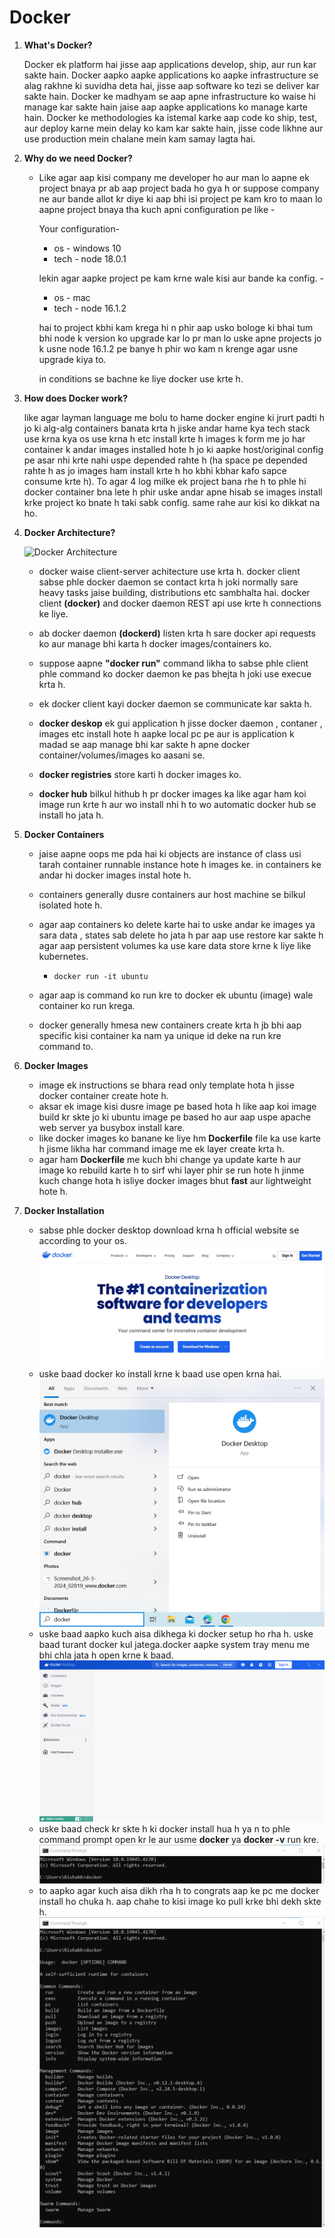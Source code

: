 # Docker
1. **What's Docker?**

   Docker ek platform hai jisse aap applications develop, ship, aur run kar sakte hain. Docker aapko aapke applications ko aapke infrastructure se alag rakhne ki suvidha deta hai, jisse aap software ko tezi se deliver kar sakte hain. Docker ke madhyam se aap apne infrastructure ko waise hi manage kar sakte hain jaise aap aapke applications ko manage karte hain. Docker ke methodologies ka istemal karke aap code ko ship, test, aur deploy karne mein delay ko kam kar sakte hain, jisse code likhne aur use production mein chalane mein kam samay lagta hai.

2. **Why do we need Docker?**

   - Like agar aap kisi company me developer ho aur man lo aapne ek project bnaya pr ab aap project bada ho gya h or suppose company ne aur bande allot kr diye ki aap bhi isi project pe kam kro to maan lo aapne project bnaya tha kuch apni configuration pe like -

     Your configuration-
     - os - windows 10
     - tech - node 18.0.1

     lekin agar aapke project pe kam krne wale kisi aur bande ka config. -
     - os - mac
     - tech - node 16.1.2

     hai to project kbhi kam krega hi n phir aap usko bologe ki bhai tum bhi node k version ko upgrade kar lo pr man lo uske apne projects jo k usne node 16.1.2 pe banye h phir wo kam n krenge agar usne upgrade kiya to.

     in conditions se bachne ke liye docker use krte h. 

3. **How does Docker work?**

   like agar layman language me bolu to hame docker engine ki jrurt padti h jo ki alg-alg containers banata krta h jiske andar hame kya tech stack use krna kya os use krna h etc install krte h images k form me jo har container k andar images installed hote h jo ki aapke host/original config pe asar nhi krte nahi uspe depended rahte h (ha space pe depended rahte h as jo images ham install krte h ho kbhi kbhar kafo sapce consume krte h).
     To agar 4 log milke ek project bana rhe h to phle hi docker container bna lete h phir uske andar apne hisab se images install krke project ko bnate h taki sabk config. same rahe aur kisi ko dikkat na ho.

4. **Docker Architecture?**

   ![Docker Architecture](https://docs.docker.com/get-started/images/docker-architecture.webp)
   - docker waise client-server achitecture use krta h. docker client sabse phle docker daemon se contact krta h joki normally sare heavy tasks jaise building, distributions etc sambhalta hai.
   docker client __(docker)__ and docker daemon REST api use krte h connections ke liye.
   - ab docker daemon __(dockerd)__ listen krta h sare docker api requests ko aur manage bhi karta h docker images/containers ko.
   
   - suppose aapne __"docker run"__ command likha to sabse phle client phle command ko docker daemon ke pas bhejta h joki use execue krta h.
   - ek docker client kayi docker daemon se communicate kar sakta h.
   
   - __docker deskop__ ek gui application h jisse docker daemon , contaner , images etc install hote h aapke local pc pe aur is application k madad se aap manage bhi kar sakte h apne docker container/volumes/images ko aasani se.
   
   - __docker registries__ store karti h docker images ko.
   - __docker hub__ bilkul hithub h pr docker images ka like agar ham koi image run krte h aur wo install nhi h to wo automatic docker hub se install ho jata h.

5. **Docker Containers**

   - jaise aapne oops me pda hai ki objects are instance of class usi tarah container runnable instance hote h images ke. in containers ke andar hi docker images instal hote h.
   - containers generally dusre containers aur host machine se bilkul isolated hote h.
   - agar aap containers ko delete karte hai to uske andar ke images ya sara data , states sab delete ho jata h par aap use restore kar sakte h agar aap persistent volumes ka use kare data store krne k liye like kubernetes.

      - `docker run -it ubuntu`

   - agar aap is command ko run kre to docker ek ubuntu (image) wale container ko run krega.
   - docker generally hmesa new containers create krta h jb bhi aap specific kisi container ka nam ya unique id deke na run kre command to.

6. **Docker Images**

   - image ek instructions se bhara read only template hota h jisse docker container create hote h.
   - aksar ek image kisi dusre image pe based hota h like aap koi image build kr skte jo ki ubuntu image pe based ho aur aap uspe apache web server ya busybox install kare.
   - like docker images ko banane ke liye hm __Dockerfile__ file ka use karte h jisme likha har command image me ek layer create krta h. 
   - agar ham __Dockerfile__ me kuch bhi change ya update karte h aur image ko rebuild karte h to sirf whi layer phir se run hote h jinme kuch change hota h isliye docker images bhut __fast__ aur lightweight hote h.

7. **Docker Installation**
   - sabse phle docker desktop download krna h official website se according to your os.
   ![docker download](./public/docker%20download.jpeg)
   - uske baad docker ko install krne k baad use open krna hai.
   ![docker run](./public/docker%20search.png)
   - uske baad aapko kuch aisa dikhega ki docker setup ho rha h. uske baad turant docker kul jatega.docker aapke system tray menu me bhi chla jata h open krne k baad.
   ![docker open](./public/docker%20first%20open.png)
   - uske baad check kr skte h ki docker install hua h ya n to phle command prompt open kr le aur usme __docker__ ya __docker -v__ run kre.
   ![docker cmd](./public/version%20check.png)
   - to aapko agar kuch aisa dikh rha h to congrats aap ke pc me docker install ho chuka h. aap chahe to kisi image ko pull krke bhi dekh skte h.
   ![docker result](./public/result.png)